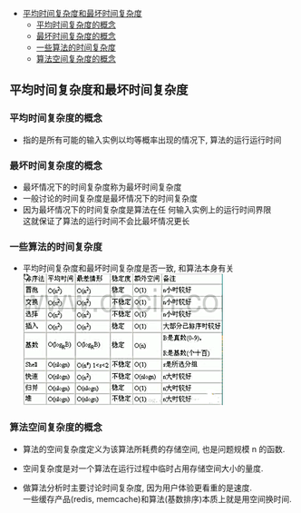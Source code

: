 <!-- TOC -->

- [平均时间复杂度和最坏时间复杂度](#平均时间复杂度和最坏时间复杂度)
    - [平均时间复杂度的概念](#平均时间复杂度的概念)
    - [最坏时间复杂度的概念](#最坏时间复杂度的概念)
    - [一些算法的时间复杂度](#一些算法的时间复杂度)
    - [算法空间复杂度的概念](#算法空间复杂度的概念)

<!-- /TOC -->

## 平均时间复杂度和最坏时间复杂度  
### 平均时间复杂度的概念
- 指的是所有可能的输入实例以均等概率出现的情况下, 算法的运行运行时间

### 最坏时间复杂度的概念
- 最坏情况下的时间复杂度称为最坏时间复杂度  
- 一般讨论的时间复杂度是最坏情况下的时间复杂度
- 因为最坏情况下的时间复杂度是算法在任 何输入实例上的运行时间界限  
  这就保证了算法的运行时间不会比最坏情况更长

### 一些算法的时间复杂度
- 平均时间复杂度和最坏时间复杂度是否一致, 和算法本身有关
![算法时间复杂度](../99.images/2020-05-12-11-41-52.png)

### 算法空间复杂度的概念
- 算法的空间复杂度定义为该算法所耗费的存储空间, 也是问题规模 n 的函数.

- 空间复杂度是对一个算法在运行过程中临时占用存储空间大小的量度.  

- 做算法分析时主要讨论时间复杂度, 因为用户体验更看重的是速度.  
一些缓存产品(redis, memcache)和算法(基数排序)本质上就是用空间换时间.
